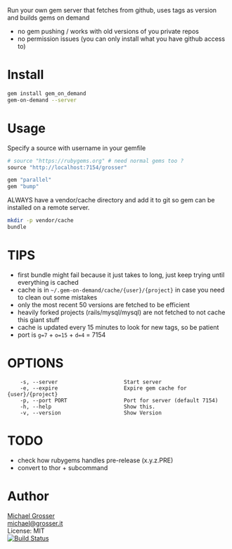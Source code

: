 Run your own gem server that fetches from github, uses tags as version and builds gems on demand

 - no gem pushing / works with old versions of you private repos
 - no permission issues (you can only install what you have github access to)

Install
=======

```Bash
gem install gem_on_demand
gem-on-demand --server
```

Usage
=====
Specify a source with username in your gemfile

```Ruby
# source "https://rubygems.org" # need normal gems too ?
source "http://localhost:7154/grosser"

gem "parallel"
gem "bump"
```

ALWAYS have a vendor/cache directory and add it to git so gem can be installed on a remote server.
```Bash
mkdir -p vendor/cache
bundle
```

TIPS
====
 - first bundle might fail because it just takes to long, just keep trying until everything is cached
 - cache is in `~/.gem-on-demand/cache/{user}/{project}` in case you need to clean out some mistakes
 - only the most recent 50 versions are fetched to be efficient
 - heavily forked projects (rails/mysql/mysql) are not fetched to not cache this giant stuff
 - cache is updated every 15 minutes to look for new tags, so be patient
 - port is `g=7` + `o=15` + `d=4` = 7154

OPTIONS
=======

```
    -s, --server                     Start server
    -e, --expire                     Expire gem cache for {user}/{project}
    -p, --port PORT                  Port for server (default 7154)
    -h, --help                       Show this.
    -v, --version                    Show Version
```

TODO
====
 - check how rubygems handles pre-release (x.y.z.PRE)
 - convert to thor + subcommand

Author
======

[Michael Grosser](http://grosser.it)<br/>
michael@grosser.it<br/>
License: MIT<br/>
[![Build Status](https://travis-ci.org/grosser/gem_on_demand.png)](https://travis-ci.org/grosser/gem_on_demand)
